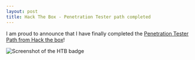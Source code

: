 ```yaml
---
layout: post
title: Hack The Box - Penetration Tester path completed
---
```


I am proud to announce that I have finally completed the [Penetration Tester Path from Hack the box](https://academy.hackthebox.com/achievement/badge/55c0dc32-0eff-11f0-864f-bea50ffe6cb4)!  

![Screenshot of the HTB badge](https://github.com/rtlcopymemory/rtlcopymemory.github.io/blob/master/images/pentest-path.png?raw=true)
